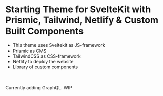 # Starting Theme for SvelteKit with Prismic, Tailwind, Netlify & Custom Built Components
- This theme uses Sveltekit as JS-framework
- Prismic as CMS
- TailwindCSS as CSS-framework
- Netlify to deploy the website
- Library of custom components

<br>
<br>
Currently adding GraphQL.
WIP
